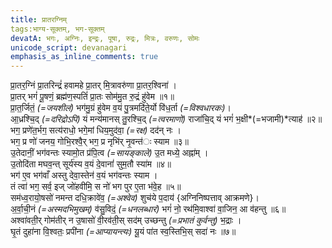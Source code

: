 ```yaml
---  
title: प्रातरग्निम्  
tags:भाग्य-सूक्तम्, भग-सूक्तम्  
devatA: भगः, अग्निः, इन्द्रः, पूषा, रुद्रः, मित्रः, वरुणः, सोमः
unicode_script: devanagari  
emphasis_as_inline_comments: true  
---  
```

  
प्रा॒तर॒ग्निं प्रा॒तरिन्द्रं॑ हवामहे प्रा॒तर् मि॒त्रावरु॑णा प्रा॒तर॒श्विना॑ ।  
प्रा॒तर् भगं॑ पू॒षणं॒ ब्रह्म॑ण॒स्पतिं॑ प्रा॒तः सोम॑मु॒त रु॒द्रं हु॑वेम ॥१॥  
प्रा॒त॒र्जितं॒ *(=जयशीलं)* भग॑मु॒ग्रं हु॑वेम व॒यं पु॒त्रमदि॑ते॒र्यो वि॑ध॒र्ता  *(=विश्वधारकः)*।  
आ॒ध्रश्चि॒द् *(=दरिद्रोऽपि)* यं मन्य॑मानस् तु॒रश्चि॒द् *(=त्वरमाणो)* राजा॑चि॒द् यं भगं॑ भ॒क्षी*(=भजामी)*त्याह॑ ॥२॥  
भग॒ प्रणे॑त॒र्भग॒ सत्य॑राधो॒ भगे॒मां धिय॒मुद॑वा॒ *(=रक्ष)* दद॑न् नः ।  
भग॒ प्र णो॑ जनय॒ गोभि॒रश्वै॒र् भग॒ प्र नृभि॑र् नृ॒वन्त॑ः स्याम ॥३॥  
उ॒तेदानीं॒ भग॑वन्तः स्यामो॒त प्र॑पि॒त्व *(=सायङ्काले)* उ॒त मध्ये॒ अह्ना॑म् ।  
उ॒तोदि॑ता मघव॒न्त् सूर्य॑स्य व॒यं दे॒वानां॑ सुम॒तौ स्या॑म ॥४॥  
भग॑ ए॒व भग॑वाँ अस्तु देवा॒स्तेन॑ व॒यं भग॑वन्तः स्याम ।  
तं त्वा॑ भग॒ सर्व॒ इज् जो॑हवीमि॒ स नो॑ भग पुर ए॒ता भ॑वे॒ह ॥५॥  
सम॑ध्व॒रायो॒षसो॑ नमन्त दधि॒क्रावे॑व॒ *(=अश्वेव)* शुच॑ये प॒दाय॑ {अग्निनिष्पत्ताव् आक्रमणे}।  
अ॒र्वा॒ची॒नं *(=अस्मदभिमुखम्)* व॑सु॒विदं॒ *(=धनलब्धारं)* भगं॑ नो॒ रथ॑मि॒वाश्वा॑ वा॒जिन॒ आ व॑हन्तु ॥६॥  
अश्वा॑वती॒र् गोम॑तीर् न उ॒षासो॑ वी॒रव॑ती॒स् सद॑म् उच्छन्तु *(=प्रभातं कुर्वन्तु)* भ॒द्राः ।   
घृ॒तं दुहा॑ना वि॒श्वतः॒ प्रपी॑ना *(=आप्यायन्त्यः)* यू॒यं पा॑त स्व॒स्तिभि॒स् सदा॑ नः ॥७॥